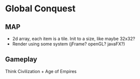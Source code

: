 # Global Conquest

## MAP 
* 2d array, each item is a tile. Init to a size, like maybe 32x32?
* Render using some system (jFrame? openGL? javaFX?)

## Gameplay
Think Civilization + Age of Empires
